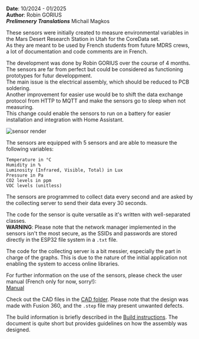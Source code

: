 **Date**: 10/2024 - 01/2025  
**Author**: Robin GORIUS  
***Prelimenery Translations*** Michail Magkos

These sensors were initially created to measure environmental variables in the Mars Desert Research Station in Utah for the CoreData set.  
As they are meant to be used by French students from future MDRS crews, a lot of documentation and code comments are in French.  

The development was done by Robin GORIUS over the course of 4 months. The sensors are far from perfect but could be considered as functioning prototypes for futur developpment.  
The main issue is the electrical assembly, which should be reduced to PCB soldering.  
Another improvement for easier use would be to shift the data exchange protocol from HTTP to MQTT and make the sensors go to sleep when not measuring.  
This change could enable the sensors to run on a battery for easier installation and integration with Home Assistant.  

![sensor render](./5-Com/Sensor_render.png)

The sensors are equipped with 5 sensors and are able to measure the following variables:  

```
Temperature in °C  
Humidity in %  
Luminosity (Infrared, Visible, Total) in Lux  
Pressure in Pa  
CO2 levels in ppm  
VOC levels (unitless)  
```

The sensors are programmed to collect data every second and are asked by the collecting server to send their data every 30 seconds.  

The code for the sensor is quite versatile as it's written with well-separated classes.  
**WARNING**: Please note that the network manager implemented in the sensors isn't the most secure, as the SSIDs and passwords are stored directly in the ESP32 file system in a `.txt` file.  

The code for the collecting server is a bit messier, especially the part in charge of the graphs. This is due to the nature of the initial application not enabling the system to access online libraries.  

For further information on the use of the sensors, please check the user manual (French only for now, sorry!):  
[Manual](Manual/User_manual.pdf)  

Check out the CAD files in the [CAD folder](Mechanical_design/CAD/). Please note that the design was made with Fusion 360, and the `.step` file may present unwanted defects.  

The build information is briefly described in the [Build instructions](Electronics/Build_instructions.txt). The document is quite short but provides guidelines on how the assembly was designed.  